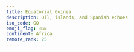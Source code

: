 ```yaml
---
title: Equatorial Guinea
description: Oil, islands, and Spanish echoes
iso_code: GQ
emoji_flag: 🇬🇶
continent: Africa
remote_rank: 25
---
```

